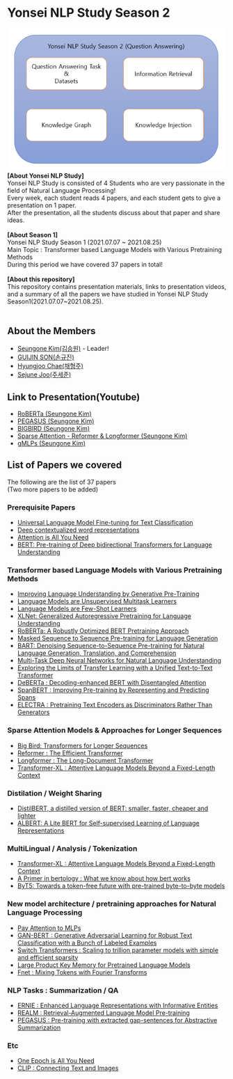 # Yonsei NLP Study Season 2
![main](./img/summary.PNG) <br>
**[About Yonsei NLP Study]** <br>
Yonsei NLP Study is consisted of 4 Students who are very passionate in the field of Natural Language Processing! <br>
Every week, each student reads 4 papers, and each student gets to give a presentation on 1 paper. <br>
After the presentation, all the students discuss about that paper and share ideas. <br>
<br>
**[About Season 1]** <br>
Yonsei NLP Study Season 1 (2021.07.07 ~ 2021.08.25) <br>
Main Topic : Transformer based Language Models with Various Pretraining Methods <br>
During this period we have covered 37 papers in total! <br>
<br>
**[About this repository]** <br>
This repository contains presentation materials, links to presentation videos, and a summary of all the papers we have studied in Yonsei NLP Study Season1(2021.07.07~2021.08.25). <br>
<br>
## About the Members
* [Seungone Kim(김승원)](https://github.com/SeungoneKim) - Leader!
* [GUIJIN SON(손규진)](https://github.com/guijinSON)
* [Hyungjoo Chae(채형주)](https://github.com/kyle8581)
* [Sejune Joo(주세준)](https://github.com/joocjun)

## Link to Presentation(Youtube)
* [RoBERTa (Seungone Kim)](https://www.youtube.com/watch?v=_FUXSTK_Xqg)
* [PEGASUS (Seungone Kim)](https://www.youtube.com/watch?v=lc-o2_GTARY)
* [BIGBIRD (Seungone Kim)](https://www.youtube.com/watch?v=CWbrnkGC0c0)
* [Sparse Attention - Reformer & Longformer (Seungone Kim)](https://www.youtube.com/watch?v=gipCOCw3aqA)
* [gMLPs (Seungone Kim)](https://www.youtube.com/watch?v=dcolzDa5YUU)

## List of Papers we covered
The following are the list of 37 papers <br>
(Two more papers to be added) <br>

### Prerequisite Papers
* [Universal Language Model Fine-tuning for Text Classification](https://arxiv.org/abs/1801.06146)
* [Deep contextualized word representations](https://arxiv.org/abs/1802.05365)
* [Attention is All You Need](https://arxiv.org/abs/1706.03762)
* [BERT: Pre-training of Deep bidirectional Transformers for Language Understanding](https://arxiv.org/abs/1810.04805)

### Transformer based Language Models with Various Pretraining Methods
* [Improving Language Understanding by Generative Pre-Training](https://paperswithcode.com/method/gpt)
* [Language Models are Unsupervised Multitask Learners](https://paperswithcode.com/method/gpt-2/)
* [Language Models are Few-Shot Learners](https://paperswithcode.com/method/gpt-3)
* [XLNet: Generalized Autoregressive Pretraining for Language Understanding](https://arxiv.org/abs/1906.08237)
* [RoBERTa: A Robustly Optimized BERT Pretraining Approach](https://arxiv.org/abs/1907.11692)
* [Masked Sequence to Sequence Pre-training for Language Generation](https://arxiv.org/abs/1905.02450)
* [BART: Denoising Sequence-to-Sequence Pre-training for Natural Language Generation, Translation, and Comprehension](https://arxiv.org/abs/1910.13461)
* [Multi-Task Deep Neural Networks for Natural Language Understanding](https://arxiv.org/abs/1901.11504)
* [Exploring the Limits of Transfer Learning with a Unified Text-to-Text Transformer](https://arxiv.org/abs/1910.10683)
* [DeBERTa : Decoding-enhanced BERT with Disentangled Attention](https://arxiv.org/abs/2006.03654)
* [SpanBERT : Improving Pre-training by Representing and Predicting Spans](https://arxiv.org/abs/1907.10529)
* [ELECTRA : Pretraining Text Encoders as Discriminators Rather Than Generators](https://arxiv.org/abs/2003.10555)

### Sparse Attention Models & Approaches for Longer Sequences
* [Big Bird: Transformers for Longer Sequences](https://arxiv.org/abs/2007.14062)
* [Reformer : The Efficient Transformer](https://arxiv.org/abs/2001.04451)
* [Longformer : The Long-Document Transformer](https://arxiv.org/abs/2004.05150)
* [Transformer-XL : Attentive Language Models Beyond a Fixed-Length Context](https://arxiv.org/abs/1901.02860)

### Distilation / Weight Sharing 
* [DistilBERT, a distilled version of BERT: smaller, faster, cheaper and lighter](https://arxiv.org/abs/1910.01108)
* [ALBERT: A Lite BERT for Self-supervised Learning of Language Representations](https://arxiv.org/abs/2007.14062)

### MultiLingual / Analysis / Tokenization
* [Transformer-XL : Attentive Language Models Beyond a Fixed-Length Context](https://arxiv.org/abs/1901.02860)
* [A Primer in bertology : What we know about how bert works](https://arxiv.org/abs/2002.12327)
* [ByT5: Towards a token-free future with pre-trained byte-to-byte models](https://arxiv.org/abs/2105.13626)

### New model architecture / pretraining approaches for Natural Language Processing
* [Pay Attention to MLPs](https://arxiv.org/abs/2105.08050)
* [GAN-BERT : Generative Adversarial Learning for Robust Text Classification with a Bunch of Labeled Examples](https://aclanthology.org/2020.acl-main.191/)
* [Switch Transformers : Scaling to trillion parameter models with simple and efficient sparsity](https://arxiv.org/abs/2101.03961)
* [Large Product Key Memory for Pretrained Language Models](https://arxiv.org/abs/2010.03881)
* [Fnet : Mixing Tokens with Fourier Transforms](https://arxiv.org/abs/2105.03824)

### NLP Tasks : Summarization / QA
* [ERNIE : Enhanced Language Representations with Informative Entities](https://arxiv.org/abs/1905.07129)
* [REALM : Retrieval-Augmented Language Model Pre-training](https://arxiv.org/abs/2002.08909)
* [PEGASUS : Pre-training with extracted gap-sentences for Abstractive Summarization](https://arxiv.org/abs/1912.08777)

### Etc
* [One Epoch is All You Need](https://arxiv.org/abs/1906.06669)
* [CLIP : Connecting Text and Images](https://openai.com/blog/clip/)
